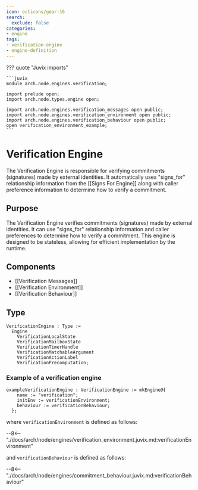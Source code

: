 ```yaml
---
icon: octicons/gear-16
search:
  exclude: false
categories:
- engine
tags:
- verification-engine
- engine-definition
---
```


??? quote "Juvix imports"

    ```juvix
    module arch.node.engines.verification;

    import prelude open;
    import arch.node.types.engine open;

    import arch.node.engines.verification_messages open public;
    import arch.node.engines.verification_environment open public;
    import arch.node.engines.verification_behaviour open public;
    open verification_environment_example;
    ```

# Verification Engine

The Verification Engine is responsible for verifying commitments (signatures) made by
external identities. It automatically uses "signs_for" relationship information from
the [[Signs For Engine]] along with caller preference information to determine how
to verify a commitment.

## Purpose

The Verification Engine verifies commitments (signatures) made by external identities.
It can use "signs_for" relationship information and caller preferences to determine how
to verify a commitment. This engine is designed to be stateless, allowing for efficient
implementation by the runtime.

## Components

- [[Verification Messages]]
- [[Verification Environment]]
- [[Verification Behaviour]]

## Type

<!-- --8<-- [start:VerificationEngine] -->
```juvix
VerificationEngine : Type := 
  Engine
    VerificationLocalState
    VerificationMailboxState
    VerificationTimerHandle
    VerificationMatchableArgument
    VerificationActionLabel
    VerificationPrecomputation;
```
<!-- --8<-- [end:VerificationEngine] -->

### Example of a verification engine

```juvix extract-module-statements
exampleVerificationEngine : VerificationEngine := mkEngine@{
    name := "verification";
    initEnv := verificationEnvironment;
    behaviour := verificationBehaviour;
  };
```

where `verificationEnvironment` is defined as follows:

--8<-- "./docs/arch/node/engines/verification_environment.juvix.md:verificationEnvironment"

and `verificationBehaviour` is defined as follows:

--8<-- "./docs/arch/node/engines/commitment_behaviour.juvix.md:verificationBehaviour"
